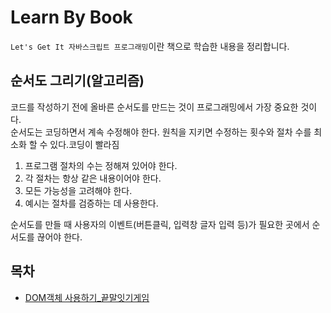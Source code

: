 # Learn By Book
`Let's Get It 자바스크립트 프로그래밍`이란 책으로 학습한 내용을 정리합니다.

## 순서도 그리기(알고리즘)
코드를 작성하기 전에 올바른 순서도를 만드는 것이 프로그래밍에서 가장 중요한 것이다.    
순서도는 코딩하면서 계속 수정해야 한다. 원칙을 지키면 수정하는 횟수와 절차 수를 최소화 할 수 있다.코딩이 빨라짐    
    
1. 프로그램 절차의 수는 정해져 있어야 한다.    
2. 각 절차는 항상 같은 내용이어야 한다.    
3. 모든 가능성을 고려해야 한다.    
4. 예시는 절차를 검증하는 데 사용한다.    
    
순서도를 만들 때 사용자의 이벤트(버튼클릭, 입력창 글자 입력 등)가 필요한 곳에서 순서도를 끊어야 한다.    

## 목차
- [DOM객체 사용하기_끝말잇기게임](word-relay.md)